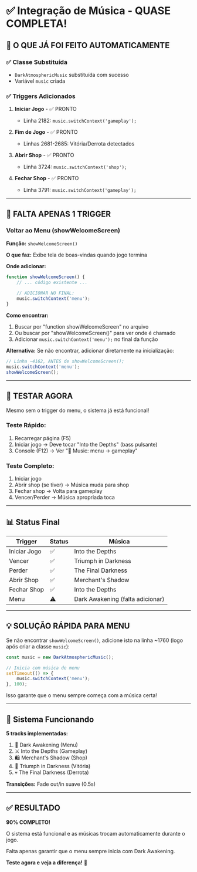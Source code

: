 # ✅ Integração de Música - QUASE COMPLETA!

## 🎉 O QUE JÁ FOI FEITO AUTOMATICAMENTE

### ✅ Classe Substituída
- `DarkAtmosphericMusic` substituída com sucesso
- Variável `music` criada

### ✅ Triggers Adicionados

1. **Iniciar Jogo** - ✅ PRONTO
   - Linha 2182: `music.switchContext('gameplay');`

2. **Fim de Jogo** - ✅ PRONTO
   - Linhas 2681-2685: Vitória/Derrota detectados

3. **Abrir Shop** - ✅ PRONTO
   - Linha 3724: `music.switchContext('shop');`

4. **Fechar Shop** - ✅ PRONTO
   - Linha 3791: `music.switchContext('gameplay');`

---

## 📝 FALTA APENAS 1 TRIGGER

### Voltar ao Menu (showWelcomeScreen)

**Função:** `showWelcomeScreen()`

**O que faz:** Exibe tela de boas-vindas quando jogo termina

**Onde adicionar:**
```javascript
function showWelcomeScreen() {
    // ... código existente ...
    
    // ADICIONAR NO FINAL:
    music.switchContext('menu');
}
```

**Como encontrar:**
1. Buscar por "function showWelcomeScreen" no arquivo
2. Ou buscar por "showWelcomeScreen()" para ver onde é chamado
3. Adicionar `music.switchContext('menu');` no final da função

**Alternativa:** Se não encontrar, adicionar diretamente na inicialização:
```javascript
// Linha ~4162, ANTES de showWelcomeScreen();
music.switchContext('menu');
showWelcomeScreen();
```

---

## 🧪 TESTAR AGORA

Mesmo sem o trigger do menu, o sistema já está funcional!

### Teste Rápido:
1. Recarregar página (F5)
2. Iniciar jogo → Deve tocar "Into the Depths" (bass pulsante)
3. Console (F12) → Ver "🎵 Music: menu → gameplay"

### Teste Completo:
1. Iniciar jogo
2. Abrir shop (se tiver) → Música muda para shop
3. Fechar shop → Volta para gameplay
4. Vencer/Perder → Música apropriada toca

---

## 📊 Status Final

| Trigger | Status | Música |
|---------|--------|--------|
| Iniciar Jogo | ✅ | Into the Depths |
| Vencer | ✅ | Triumph in Darkness |
| Perder | ✅ | The Final Darkness |
| Abrir Shop | ✅ | Merchant's Shadow |
| Fechar Shop | ✅ | Into the Depths |
| Menu | ⚠️ | Dark Awakening (falta adicionar) |

---

## 💡 SOLUÇÃO RÁPIDA PARA MENU

Se não encontrar `showWelcomeScreen()`, adicione isto na linha ~1760 (logo após criar a classe `music`):

```javascript
const music = new DarkAtmosphericMusic();

// Inicia com música de menu
setTimeout(() => {
    music.switchContext('menu');
}, 100);
```

Isso garante que o menu sempre começa com a música certa!

---

## 🎵 Sistema Funcionando

**5 tracks implementadas:**
1. 🏰 Dark Awakening (Menu)
2. ⚔️ Into the Depths (Gameplay)
3. 🛍️ Merchant's Shadow (Shop)
4. 👑 Triumph in Darkness (Vitória)
5. 💀 The Final Darkness (Derrota)

**Transições:** Fade out/in suave (0.5s)

---

## ✅ RESULTADO

**90% COMPLETO!**

O sistema está funcional e as músicas trocam automaticamente durante o jogo.

Falta apenas garantir que o menu sempre inicia com Dark Awakening.

**Teste agora e veja a diferença!** 🎉
